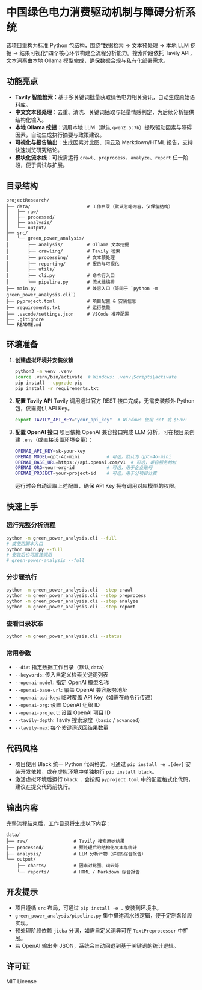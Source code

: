 # 中国绿色电力消费驱动机制与障碍分析系统

该项目重构为标准 Python 包结构，围绕“数据检索 → 文本预处理 → 本地 LLM 挖掘 → 结果可视化”四个核心环节构建全流程分析能力。搜索阶段依托 Tavily API，文本洞察由本地 Ollama 模型完成，确保数据合规与私有化部署需求。

## 功能亮点
- **Tavily 智能检索**：基于多关键词批量获取绿色电力相关资讯，自动生成原始语料库。
- **中文文本预处理**：去重、清洗、关键词抽取与轻量情感判定，为后续分析提供结构化输入。
- **本地 Ollama 挖掘**：调用本地 LLM（默认 `qwen2.5:7b`）提取驱动因素与障碍因素，自动生成执行摘要与政策建议。
- **可视化与报告输出**：生成因素对比图、词云及 Markdown/HTML 报告，支持快速浏览研究结论。
- **模块化流水线**：可按需运行 `crawl`、`preprocess`、`analyze`、`report` 任一阶段，便于调试与扩展。

## 目录结构
```
projectResearch/
├── data/                     # 工作目录（默认忽略内容，仅保留结构）
│   ├── raw/
│   ├── processed/
│   ├── analysis/
│   └── output/
├── src/
│   └── green_power_analysis/
│       ├── analysis/         # Ollama 文本挖掘
│       ├── crawling/         # Tavily 检索
│       ├── processing/       # 文本预处理
│       ├── reporting/        # 报告与可视化
│       ├── utils/
│       ├── cli.py            # 命令行入口
│       └── pipeline.py       # 流水线编排
├── main.py                   # 兼容入口（等同于 `python -m green_power_analysis.cli`）
├── pyproject.toml            # 项目配置 & 安装信息
├── requirements.txt          # 运行依赖
├── .vscode/settings.json     # VSCode 推荐配置
├── .gitignore
└── README.md
```

## 环境准备
1. **创建虚拟环境并安装依赖**
   ```bash
   python3 -m venv .venv
   source .venv/bin/activate  # Windows: .venv\Scripts\activate
   pip install --upgrade pip
   pip install -r requirements.txt
   ```

2. **配置 Tavily API**
   Tavily 调用通过官方 REST 接口完成，无需安装额外 Python 包，仅需提供 API Key。
   ```bash
   export TAVILY_API_KEY="your_api_key"  # Windows 使用 set 或 $Env:
   ```

3. **配置 OpenAI 接口**
   项目依赖 OpenAI 兼容接口完成 LLM 分析，可在根目录创建 `.env`（或直接设置环境变量）：
   ```bash
   OPENAI_API_KEY=sk-your-key
   OPENAI_MODEL=gpt-4o-mini          # 可选，默认为 gpt-4o-mini
   OPENAI_BASE_URL=https://api.openai.com/v1  # 可选，兼容服务地址
   OPENAI_ORG=your-org-id            # 可选，用于企业账号
   OPENAI_PROJECT=your-project-id    # 可选，用于分项目计费
   ```
   运行时会自动读取上述配置，确保 API Key 拥有调用对应模型的权限。

## 快速上手
### 运行完整分析流程
```bash
python -m green_power_analysis.cli --full
# 或使用脚本入口
python main.py --full
# 安装后也可直接调用
# green-power-analysis --full
```

### 分步骤执行
```bash
python -m green_power_analysis.cli --step crawl
python -m green_power_analysis.cli --step preprocess
python -m green_power_analysis.cli --step analyze
python -m green_power_analysis.cli --step report
```

### 查看目录状态
```bash
python -m green_power_analysis.cli --status
```

### 常用参数
- `--dir`: 指定数据工作目录（默认 `data`）
- `--keywords`: 传入自定义检索关键词列表
- `--openai-model`: 指定 OpenAI 模型名称
- `--openai-base-url`: 覆盖 OpenAI 兼容服务地址
- `--openai-api-key`: 临时覆盖 API Key（如需在命令行传递）
- `--openai-org`: 设置 OpenAI 组织 ID
- `--openai-project`: 设置 OpenAI 项目 ID
- `--tavily-depth`: Tavily 搜索深度（`basic` / `advanced`）
- `--tavily-max`: 每个关键词返回结果数量

## 代码风格
- 项目使用 Black 统一 Python 代码格式，可通过 `pip install -e .[dev]` 安装开发依赖，或在虚拟环境中单独执行 `pip install black`。
- 激活虚拟环境后运行 `black .` 会按照 `pyproject.toml` 中的配置格式化代码，建议在提交代码前执行。

## 输出内容
完整流程结束后，工作目录将生成以下内容：
```
data/
├── raw/                 # Tavily 搜索原始结果
├── processed/           # 预处理后的结构化文本与统计
├── analysis/            # LLM 分析产物（详细&综合报告）
└── output/
    ├── charts/          # 因素对比图、词云等
    └── reports/         # HTML / Markdown 综合报告
```

## 开发提示
- 项目遵循 `src` 布局，可通过 `pip install -e .` 安装到环境中。
- `green_power_analysis/pipeline.py` 集中描述流水线逻辑，便于定制各阶段实现。
- 预处理阶段依赖 `jieba` 分词，如需自定义词典可在 `TextPreprocessor` 中扩展。
- 若 OpenAI 输出非 JSON，系统会自动回退到基于关键词的统计逻辑。

## 许可证
MIT License
